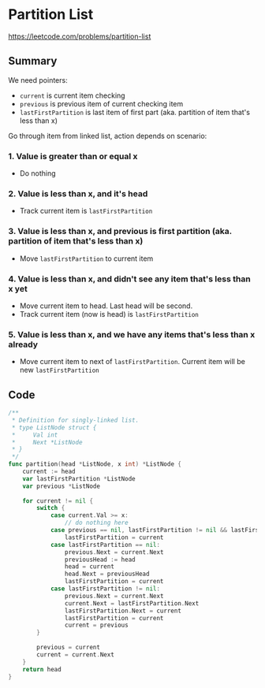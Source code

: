 # Partition List

https://leetcode.com/problems/partition-list

## Summary

We need pointers:
 - `current` is current item checking
 - `previous` is previous item of current checking item
 - `lastFirstPartition` is last item of first part (aka. partition of item that's less than x)

Go through item from linked list, action depends on scenario:

### 1.  Value is greater than or equal x
- Do nothing

### 2. Value is less than x, and it's head
- Track current item is `lastFirstPartition`

### 3. Value is less than x, and previous is first partition (aka. partition of item that's less than x)
 - Move `lastFirstPartition` to current item

### 4. Value is less than x, and didn't see any item that's less than x yet
 - Move current item to head. Last head will be second.
 - Track current item (now is head) is `lastFirstPartition`

### 5. Value is less than x, and we have any items that's less than x already
 - Move current item to next of `lastFirstPartition`. Current item will be new `lastFirstPartition`

## Code

```go
/**
 * Definition for singly-linked list.
 * type ListNode struct {
 *     Val int
 *     Next *ListNode
 * }
 */
func partition(head *ListNode, x int) *ListNode {
    current := head
    var lastFirstPartition *ListNode
    var previous *ListNode
    
    for current != nil {
        switch {
            case current.Val >= x:
                // do nothing here
            case previous == nil, lastFirstPartition != nil && lastFirstPartition.Next == current:
                lastFirstPartition = current
            case lastFirstPartition == nil:
                previous.Next = current.Next
                previousHead := head
                head = current
                head.Next = previousHead
                lastFirstPartition = current
            case lastFirstPartition != nil:
                previous.Next = current.Next
                current.Next = lastFirstPartition.Next
                lastFirstPartition.Next = current
                lastFirstPartition = current
                current = previous
        }
        
        previous = current
        current = current.Next
    }
    return head
}
```
